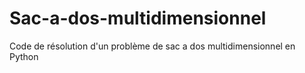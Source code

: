 # Sac-a-dos-multidimensionnel
Code de résolution d'un problème de sac a dos multidimensionnel en Python
